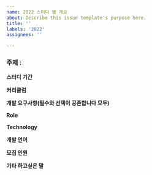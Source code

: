 ```yaml
---
name: 2022 스터디 별 개요
about: Describe this issue template's purpose here.
title: ''
labels: '2022'
assignees: ''

---
```


### 주제 : 

**스터디 기간**


**커리큘럼**


**개발 요구사항(필수와 선택이 공존합니다 모두)**


**Role**


**Technology**


**개발 언어**


**모집 인원**


**기타 하고싶은 말**
